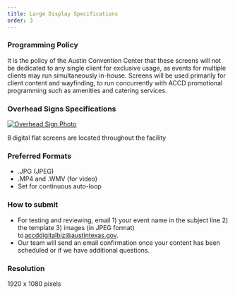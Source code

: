 ```yaml
---
title: Large Display Specifications
order: 3
---
```


### Programming Policy

It is the policy of the Austin Convention Center that these screens will not be dedicated to any single client for exclusive usage, as events for multiple clients may run simultaneously in-house. Screens will be used primarily for client content and wayfinding, to run concurrently with ACCD promotional programming such as amenities and catering services.

### Overhead Signs Specifications

[![Overhead Sign Photo](../assets/images/photos/PEC_Overhead.jpg)](../assets/images/photos/PEC_Overhead.jpg)

8 digital flat screens are located throughout the facility

### Preferred Formats

- .JPG (JPEG)
- .MP4 and .WMV (for video)
- Set for continuous auto-loop

### How to submit

- For testing and reviewing, email 1) your event name in the subject line 2) the template 3) images (in JPEG format) to [accddigitalbiz@austintexas.gov](mailto:accddigitalbiz@austintexas.gov).
- Our team will send an email confirmation once your content has been scheduled or if we have additional questions.

### Resolution

1920 x 1080 pixels

